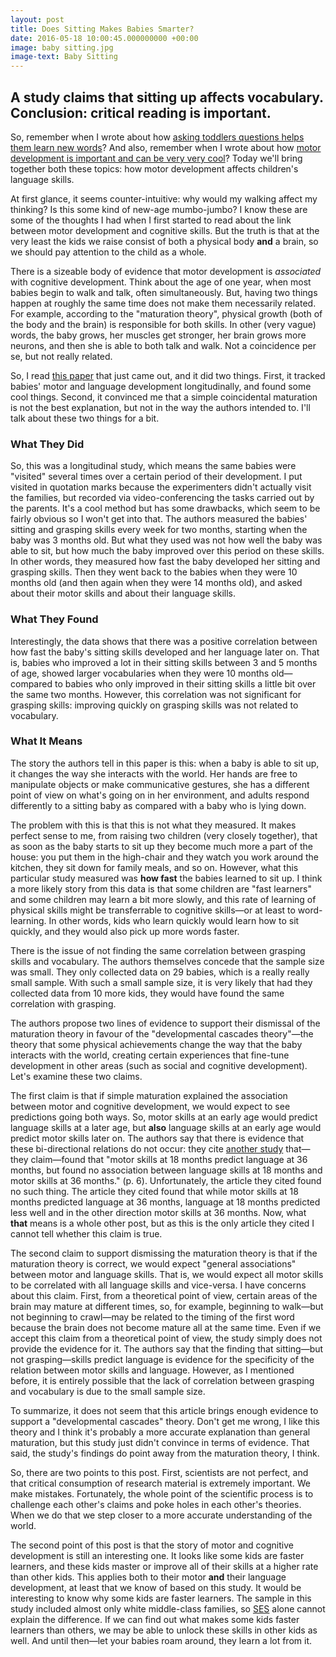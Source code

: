 ```yaml
---
layout: post
title: Does Sitting Makes Babies Smarter?
date: 2016-05-18 10:00:45.000000000 +00:00
image: baby sitting.jpg
image-text: Baby Sitting
---
```

## A study claims that sitting up affects vocabulary. Conclusion: critical reading is important.

So, remember when I wrote about how [asking toddlers questions helps them learn new words](https://galpod.com/keep-asking-questions)? And also, remember when I wrote about how [motor development is important and can be very very cool](https://galpod.com/gender-bias-mothers-do-it-too)? Today we'll bring together both these topics: how motor development affects children's language skills.

At first glance, it seems counter-intuitive: why would my walking affect my thinking? Is this some kind of new-age mumbo-jumbo? I know these are some of the thoughts I had when I first started to read about the link between motor development and cognitive skills. But the truth is that at the very least the kids we raise consist of both a physical body **and** a brain, so we should pay attention to the child as a whole.

There is a sizeable body of evidence that motor development is *associated* with cognitive development. Think about the age of one year, when most babies begin to walk and talk, often simultaneously. But, having two things happen at roughly the same time does not make them necessarily related. For example, according to the "maturation theory", physical growth (both of the body and the brain) is responsible for both skills. In other (very vague) words, the baby grows, her muscles get stronger, her brain grows more neurons, and then she is able to both talk and walk. Not a coincidence per se, but not really related.

So, I read [this paper](http://journal.frontiersin.org/article/10.3389/fpsyg.2016.00475/full) that just came out, and it did two things. First, it tracked babies' motor and language development longitudinally, and found some cool things. Second, it convinced me that a simple coincidental maturation is not the best explanation, but not in the way the authors intended to. I'll talk about these two things for a bit.

### What They Did
So, this was a longitudinal study, which means the same babies were "visited" several times over a certain period of their development. I put visited in quotation marks because the experimenters didn't actually visit the families, but recorded via video-conferencing the tasks carried out by the parents. It's a cool method but has some drawbacks, which seem to be fairly obvious so I won't get into that. The authors measured the babies' sitting and grasping skills every week for two months, starting when the baby was 3 months old. But what they used was not how well the baby was able to sit, but how much the baby improved over this period on these skills. In other words, they measured how fast the baby developed her sitting and grasping skills. Then they went back to the babies when they were 10 months old (and then again when they were 14 months old), and asked about their motor skills and about their language skills.

### What They Found
Interestingly, the data shows that there was a positive correlation between how fast the baby's sitting skills developed and her language later on. That is, babies who improved a lot in their sitting skills between 3 and 5 months of age, showed larger vocabularies when they were 10 months old&mdash;compared to babies who only improved in their sitting skills a little bit over the same two months. However, this correlation was not significant for grasping skills: improving quickly on grasping skills was not related to vocabulary.

### What It Means
The story the authors tell in this paper is this: when a baby is able to sit up, it changes the way she interacts with the world. Her hands are free to manipulate objects or make communicative gestures, she has a different point of view on what's going on in her environment, and adults respond differently to a sitting baby as compared with a baby who is lying down.

The problem with this is that this is not what they measured. It makes perfect sense to me, from raising two children (very closely together), that as soon as the baby starts to sit up they become much more a part of the house: you put them in the high-chair and they watch you work around the kitchen, they sit down for family meals, and so on. However, what this particular study measured was **how fast** the babies learned to sit up. I think a more likely story from this data is that some children are "fast learners" and some children may learn a bit more slowly, and this rate of learning of physical skills might be transferrable to cognitive skills&mdash;or at least to word-learning. In other words, kids who learn quickly would learn how to sit quickly, and they would also pick up more words faster.

There is the issue of not finding the same correlation between grasping skills and vocabulary. The authors themselves concede that the sample size was small. They only collected data on 29 babies, which is a really really small sample. With such a small sample size, it is very likely that had they collected data from 10 more kids, they would have found the same correlation with grasping.

The authors propose two lines of evidence to support their dismissal of the maturation theory in favour of the "developmental cascades theory"&mdash;the theory that some physical achievements change the way that the baby interacts with the world, creating certain experiences that fine-tune development in other areas (such as social and cognitive development). Let's examine these two claims.

The first claim is that if simple maturation explained the association between motor and cognitive development, we would expect to see predictions going both ways. So, motor skills at an early age would predict language skills at a later age, but **also** language skills at an early age would predict motor skills later on. The authors say that there is evidence that these bi-directional relations do not occur: they cite [another study](https://onlinelibrary.wiley.com/doi/10.1111/cch.12003/abstract) that&mdash;they claim&mdash;found that "motor skills at 18 months predict language at 36 months, but found no association between language skills at 18 months and motor skills at 36 months." (p. 6). Unfortunately, the article they cited found no such thing. The article they cited found that while motor skills at 18 months predicted language at 36 months, language at 18 months predicted less well and in the other direction motor skills at 36 months. Now, what **that** means is a whole other post, but as this is the only article they cited I cannot tell whether this claim is true.

The second claim to support dismissing the maturation theory is that if the maturation theory is correct, we would expect "general associations" between motor and language skills. That is, we would expect all motor skills to be correlated with all language skills and vice-versa. I have concerns about this claim. First, from a theoretical point of view, certain areas of the brain may mature at different times, so, for example, beginning to walk&mdash;but not beginning to crawl&mdash;may be related to the timing of the first word because the brain does not become mature all at the same time. Even if we accept this claim from a theoretical point of view, the study simply does not provide the evidence for it. The authors say that the finding that sitting&mdash;but not grasping&mdash;skills predict language is evidence for the specificity of the relation between motor skills and language. However, as I mentioned before, it is entirely possible that the lack of correlation between grasping and vocabulary is due to the small sample size.

To summarize, it does not seem that this article brings enough evidence to support a "developmental cascades" theory. Don't get me wrong, I like this theory and I think it's probably a more accurate explanation than general maturation, but this study just didn't convince in terms of evidence. That said, the study's findings do point away from the maturation theory, I think.

So, there are two points to this post. First, scientists are not perfect, and that critical consumption of research material is extremely important. We make mistakes. Fortunately, the whole point of the scientific process is to challenge each other's claims and poke holes in each other's theories. When we do that we step closer to a more accurate understanding of the world.

The second point of this post is that the story of motor and cognitive development is still an interesting one. It looks like some kids are faster learners, and these kids master or improve all of their skills at a higher rate than other kids. This applies both to their motor **and** their language development, at least that we know of based on this study. It would be interesting to know why some kids are faster learners. The sample in this study included almost only white middle-class families, so [SES](http://galpod.com/glossary#ses) alone cannot explain the difference. If we can find out what makes some kids faster learners than others, we may be able to unlock these skills in other kids as well. And until then&mdash;let your babies roam around, they learn a lot from it.
